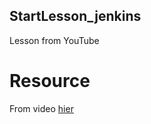 ## StartLesson_jenkins
Lesson from YouTube

# Resource
From video [hier](https://www.youtube.com/watch?v=68pKqpDO2Zw&ab_channel=BAKAVETS)
